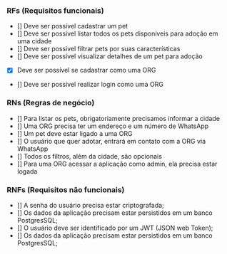 ### RFs (Requisitos funcionais)

- [] Deve ser possível cadastrar um pet
- [] Deve ser possível listar todos os pets disponíveis para adoção em uma cidade
- [] Deve ser possível filtrar pets por suas características
- [] Deve ser possível visualizar detalhes de um pet para adoção
- [X] Deve ser possível se cadastrar como uma ORG
- [] Deve ser possível realizar login como uma ORG

### RNs (Regras de negócio)

- [] Para listar os pets, obrigatoriamente precisamos informar a cidade
- [] Uma ORG precisa ter um endereço e um número de WhatsApp
- [] Um pet deve estar ligado a uma ORG
- [] O usuário que quer adotar, entrará em contato com a ORG via WhatsApp
- [] Todos os filtros, além da cidade, são opcionais
- [] Para uma ORG acessar a aplicação como admin, ela precisa estar logada

### RNFs (Requisitos não funcionais)

- [] A senha do usuário precisa estar criptografada;
- [] Os dados da aplicação precisam estar persistidos em um banco PostgresSQL;
- [] O usuário deve ser identificado por um JWT (JSON web Token);
- [] Os dados da aplicação precisam estar persistidos em um banco PostgresSQL;